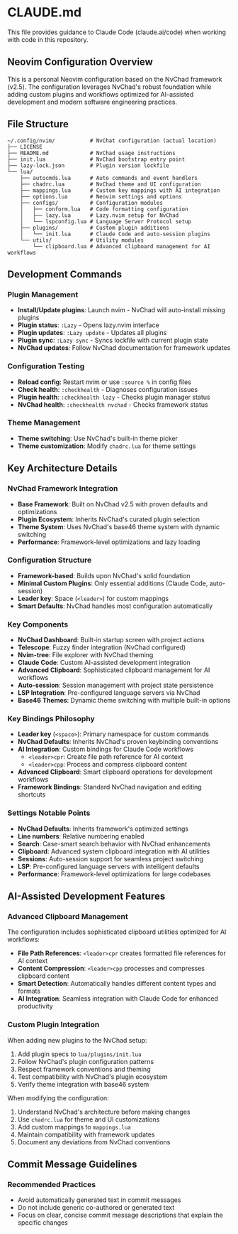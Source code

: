 # CLAUDE.md

This file provides guidance to Claude Code (claude.ai/code) when working with code in this repository.

## Neovim Configuration Overview

This is a personal Neovim configuration based on the NvChad framework (v2.5). The configuration leverages NvChad's robust foundation while adding custom plugins and workflows optimized for AI-assisted development and modern software engineering practices.

## File Structure

```
~/.config/nvim/           # NvChat configuration (actual location)
├── LICENSE
├── README.md             # NvChad usage instructions
├── init.lua              # NvChad bootstrap entry point
├── lazy-lock.json        # Plugin version lockfile
└── lua/
    ├── autocmds.lua      # Auto commands and event handlers
    ├── chadrc.lua        # NvChad theme and UI configuration
    ├── mappings.lua      # Custom key mappings with AI integration
    ├── options.lua       # Neovim settings and options
    ├── configs/          # Configuration modules
    │   ├── conform.lua   # Code formatting configuration
    │   ├── lazy.lua      # Lazy.nvim setup for NvChad
    │   └── lspconfig.lua # Language Server Protocol setup
    ├── plugins/          # Custom plugin additions
    │   └── init.lua      # Claude Code and auto-session plugins
    └── utils/            # Utility modules
        └── clipboard.lua # Advanced clipboard management for AI workflows
```

## Development Commands

### Plugin Management
- **Install/Update plugins**: Launch nvim - NvChad will auto-install missing plugins
- **Plugin status**: `:Lazy` - Opens lazy.nvim interface
- **Plugin updates**: `:Lazy update` - Updates all plugins
- **Plugin sync**: `:Lazy sync` - Syncs lockfile with current plugin state
- **NvChad updates**: Follow NvChad documentation for framework updates

### Configuration Testing
- **Reload config**: Restart nvim or use `:source %` in config files
- **Check health**: `:checkhealth` - Diagnoses configuration issues
- **Plugin health**: `:checkhealth lazy` - Checks plugin manager status
- **NvChad health**: `:checkhealth nvchad` - Checks framework status

### Theme Management
- **Theme switching**: Use NvChad's built-in theme picker
- **Theme customization**: Modify `chadrc.lua` for theme settings

## Key Architecture Details

### NvChad Framework Integration
- **Base Framework**: Built on NvChad v2.5 with proven defaults and optimizations
- **Plugin Ecosystem**: Inherits NvChad's curated plugin selection
- **Theme System**: Uses NvChad's base46 theme system with dynamic switching
- **Performance**: Framework-level optimizations and lazy loading

### Configuration Structure
- **Framework-based**: Builds upon NvChad's solid foundation
- **Minimal Custom Plugins**: Only essential additions (Claude Code, auto-session)
- **Leader key**: Space (`<leader>`) for custom mappings
- **Smart Defaults**: NvChad handles most configuration automatically

### Key Components
- **NvChad Dashboard**: Built-in startup screen with project actions
- **Telescope**: Fuzzy finder integration (NvChad configured)
- **Nvim-tree**: File explorer with NvChad theming
- **Claude Code**: Custom AI-assisted development integration
- **Advanced Clipboard**: Sophisticated clipboard management for AI workflows
- **Auto-session**: Session management with project state persistence
- **LSP Integration**: Pre-configured language servers via NvChad
- **Base46 Themes**: Dynamic theme switching with multiple built-in options

### Key Bindings Philosophy
- **Leader key** (`<space>`): Primary namespace for custom commands
- **NvChad Defaults**: Inherits NvChad's proven keybinding conventions
- **AI Integration**: Custom bindings for Claude Code workflows
  - `<leader>cpr`: Create file path reference for AI context
  - `<leader>cpp`: Process and compress clipboard content
- **Advanced Clipboard**: Smart clipboard operations for development workflows
- **Framework Bindings**: Standard NvChad navigation and editing shortcuts

### Settings Notable Points
- **NvChad Defaults**: Inherits framework's optimized settings
- **Line numbers**: Relative numbering enabled
- **Search**: Case-smart search behavior with NvChad enhancements
- **Clipboard**: Advanced system clipboard integration with AI utilities
- **Sessions**: Auto-session support for seamless project switching
- **LSP**: Pre-configured language servers with intelligent defaults
- **Performance**: Framework-level optimizations for large codebases

## AI-Assisted Development Features

### Advanced Clipboard Management
The configuration includes sophisticated clipboard utilities optimized for AI workflows:

- **File Path References**: `<leader>cpr` creates formatted file references for AI context
- **Content Compression**: `<leader>cpp` processes and compresses clipboard content
- **Smart Detection**: Automatically handles different content types and formats
- **AI Integration**: Seamless integration with Claude Code for enhanced productivity

### Custom Plugin Integration

When adding new plugins to the NvChad setup:
1. Add plugin specs to `lua/plugins/init.lua`
2. Follow NvChad's plugin configuration patterns
3. Respect framework conventions and theming
4. Test compatibility with NvChad's plugin ecosystem
5. Verify theme integration with base46 system

When modifying the configuration:
1. Understand NvChad's architecture before making changes
2. Use `chadrc.lua` for theme and UI customizations
3. Add custom mappings to `mappings.lua`
4. Maintain compatibility with framework updates
5. Document any deviations from NvChad conventions

## Commit Message Guidelines

### Recommended Practices
- Avoid automatically generated text in commit messages
- Do not include generic co-authored or generated text
- Focus on clear, concise commit message descriptions that explain the specific changes
